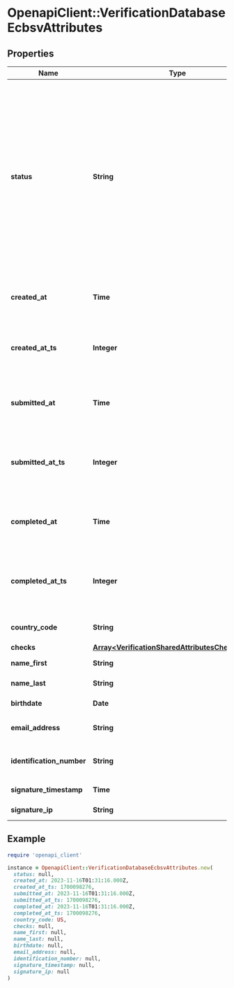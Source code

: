 # OpenapiClient::VerificationDatabaseEcbsvAttributes

## Properties

| Name | Type | Description | Notes |
| ---- | ---- | ----------- | ----- |
| **status** | **String** | The status of the verification  Possible values: - initiated - submitted - passed - failed - requires_retry - canceled - confirmed  Do not assume this is a static enumeration; Persona may add new values in the future without a versioned update. | [optional] |
| **created_at** | **Time** | The time the verification was created in ISO 8601 format | [optional] |
| **created_at_ts** | **Integer** | The time the verification was created in Unix timestamp format | [optional] |
| **submitted_at** | **Time** | The time the verification was submitted in ISO 8601 format | [optional] |
| **submitted_at_ts** | **Integer** | The time the verification was submitted in Unix timestamp format | [optional] |
| **completed_at** | **Time** | The time the verification was completed in ISO 8601 format | [optional] |
| **completed_at_ts** | **Integer** | The time the verification was completed in Unix timestamp format | [optional] |
| **country_code** | **String** | ISO 3166-1 alpha 2 country code. | [optional] |
| **checks** | [**Array&lt;VerificationSharedAttributesChecksInner&gt;**](VerificationSharedAttributesChecksInner.md) |  | [optional] |
| **name_first** | **String** | First name of the individual. | [optional] |
| **name_last** | **String** | Last name of the individual. | [optional] |
| **birthdate** | **Date** | Birthdate of the individual | [optional] |
| **email_address** | **String** | Email address of the individual. | [optional] |
| **identification_number** | **String** | Social Security Number of the individual. | [optional] |
| **signature_timestamp** | **Time** | Timestamp of the signature | [optional] |
| **signature_ip** | **String** | IP address of the individual | [optional] |

## Example

```ruby
require 'openapi_client'

instance = OpenapiClient::VerificationDatabaseEcbsvAttributes.new(
  status: null,
  created_at: 2023-11-16T01:31:16.000Z,
  created_at_ts: 1700098276,
  submitted_at: 2023-11-16T01:31:16.000Z,
  submitted_at_ts: 1700098276,
  completed_at: 2023-11-16T01:31:16.000Z,
  completed_at_ts: 1700098276,
  country_code: US,
  checks: null,
  name_first: null,
  name_last: null,
  birthdate: null,
  email_address: null,
  identification_number: null,
  signature_timestamp: null,
  signature_ip: null
)
```

